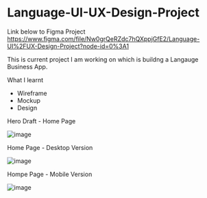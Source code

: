 # Language-UI-UX-Design-Project
Link below  to Figma Project 
https://www.figma.com/file/Nw0grQeRZdc7hQXppjGfE2/Language-UI%2FUX-Design-Project?node-id=0%3A1

This is current project I am working on which is buildng a Langauge Business App.

What I learnt
- Wireframe
- Mockup
- Design



Hero Draft - Home Page


![image](https://user-images.githubusercontent.com/72018100/161729358-4c96114e-8bb4-4507-9aec-26bb9d0a1f30.png)








Home Page - Desktop Version


![image](https://user-images.githubusercontent.com/72018100/161729717-e34eb28b-d40b-42cb-a354-1f70e1d4d8c3.png)







Hompe Page - Mobile Version


![image](https://user-images.githubusercontent.com/72018100/161729932-42897186-1975-4e2c-9bf7-17020f96e588.png)


